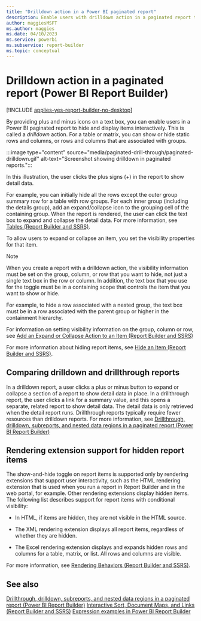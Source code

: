```yaml
---
title: "Drilldown action in a Power BI paginated report"
description: Enable users with drilldown action in a paginated report to hide and display items interactively in Power BI Report Builder by providing plus and minus icons on a text box.
author: maggiesMSFT
ms.author: maggies
ms.date: 04/10/2023
ms.service: powerbi
ms.subservice: report-builder
ms.topic: conceptual
---
```

# Drilldown action in a paginated report (Power BI Report Builder)

[!INCLUDE [applies-yes-report-builder-no-desktop](../../includes/applies-yes-report-builder-no-desktop.md)]

By providing plus and minus icons on a text box, you can enable users in a Power BI paginated report to hide and display items interactively. This is called a *drilldown* action. For a table or matrix, you can show or hide static rows and columns, or rows and columns that are associated with groups.  

:::image type="content" source="media/paginated-drill-through/paginated-drilldown.gif" alt-text="Screenshot showing drilldown in paginated reports.":::
  
 In this illustration, the user clicks the plus signs (+) in the report to show detail data.  
  
 For example, you can initially hide all the rows except the outer group summary row for a table with row groups. For each inner group (including the details group), add an expand/collapse icon to the grouping cell of the containing group. When the report is rendered, the user can click the text box to expand and collapse the detail data. For more information, see [Tables &#40;Report Builder  and SSRS&#41;](/sql/reporting-services/report-design/tables-report-builder-and-ssrs).  
  
 To allow users to expand or collapse an item, you set the visibility properties for that item.  
  
> [!NOTE]  
>  When you create a report with a drilldown action, the visibility information must be set on the group, column, or row that you want to hide, not just a single text box in the row or column. In addition, the text box that you use for the toggle must be in a containing scope that controls the item that you want to show or hide.  
>   
>  For example, to hide a row associated with a nested group, the text box must be in a row associated with the parent group or higher in the containment hierarchy.  
>   
>  For information on setting visibility information on the group, column or row, see [Add an Expand or Collapse Action to an Item &#40;Report Builder and SSRS&#41;](/sql/reporting-services/report-design/add-an-expand-or-collapse-action-to-an-item-report-builder-and-ssrs)  
  
 For more information about hiding report items, see [Hide an Item &#40;Report Builder and SSRS&#41;](/sql/reporting-services/report-builder/hide-an-item-report-builder-and-ssrs).  

## Comparing drilldown and drillthrough reports  
 In a drilldown report, a user clicks a plus or minus button to expand or collapse a section of a report to show detail data in place. In a drillthrough report, the user clicks a link for a summary value, and this opens a separate, related report to show detail data. The detail data is only retrieved when the detail report runs. Drillthrough reports typically require fewer resources than drilldown reports. For more information, see [Drillthrough, drilldown, subreports, and nested data regions in a paginated report (Power BI Report Builder)](drillthrough-drilldown-subreports-nested-data-regions.md)  
  
## Rendering extension support for hidden report items  
 The show-and-hide toggle on report items is supported only by rendering extensions that support user interactivity, such as the HTML rendering extension that is used when you run a report in Report Builder and in the web portal, for example. Other rendering extensions display hidden items. The following list describes support for report items with conditional visibility:  
  
- In HTML, if items are hidden, they are not visible in the HTML source.  
  
- The XML rendering extension displays all report items, regardless of whether they are hidden.  
  
- The Excel rendering extension displays and expands hidden rows and columns for a table, matrix, or list. All rows and columns are visible.  
  
 For more information, see [Rendering Behaviors &#40;Report Builder  and SSRS&#41;](/sql/reporting-services/report-design/rendering-behaviors-report-builder-and-ssrs).  
  
## See also

 [Drillthrough, drilldown, subreports, and nested data regions in a paginated report (Power BI Report Builder)](drillthrough-drilldown-subreports-nested-data-regions.md)
 [Interactive Sort, Document Maps, and Links &#40;Report Builder and SSRS&#41;](/sql/reporting-services/report-design/interactive-sort-document-maps-and-links-report-builder-and-ssrs)
 [Expression examples in Power BI Report Builder](../report-builder-expression-examples.md) 

